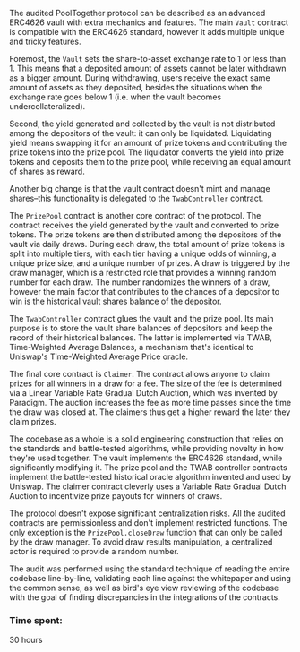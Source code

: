 The audited PoolTogether protocol can be described as an advanced ERC4626 vault with extra mechanics and features. The main `Vault` contract is compatible with the ERC4626 standard, however it adds multiple unique and tricky features.

Foremost, the `Vault` sets the share-to-asset exchange rate to 1 or less than 1. This means that a deposited amount of assets cannot be later withdrawn as a bigger amount. During withdrawing, users receive the exact same amount of assets as they deposited, besides the situations when the exchange rate goes below 1 (i.e. when the vault becomes undercollateralized).

Second, the yield generated and collected by the vault is not distributed among the depositors of the vault: it can only be liquidated. Liquidating yield means swapping it for an amount of prize tokens and contributing the prize tokens into the prize pool. The liquidator converts the yield into prize tokens and deposits them to the prize pool, while receiving an equal amount of shares as reward.

Another big change is that the vault contract doesn't mint and manage shares–this functionality is delegated to the `TwabController` contract.

The `PrizePool` contract is another core contract of the protocol. The contract receives the yield generated by the vault and converted to prize tokens. The prize tokens are then distributed among the depositors of the vault via daily draws. During each draw, the total amount of prize tokens is split into multiple tiers, with each tier having a unique odds of winning, a unique prize size, and a unique number of prizes. A draw is triggered by the draw manager, which is a restricted role that provides a winning random number for each draw. The number randomizes the winners of a draw, however the main factor that contributes to the chances of a depositor to win is the historical vault shares balance of the depositor.

The `TwabController` contract glues the vault and the prize pool. Its main purpose is to store the vault share balances of depositors and keep the record of their historical balances. The latter is implemented via TWAB, Time-Weighted Average Balances, a mechanism that's identical to Uniswap's Time-Weighted Average Price oracle.

The final core contract is `Claimer`. The contract allows anyone to claim prizes for all winners in a draw for a fee. The size of the fee is determined via a Linear Variable Rate Gradual Dutch Auction, which was invented by Paradigm. The auction increases the fee as more time passes since the time the draw was closed at. The claimers thus get a higher reward the later they claim prizes.


The codebase as a whole is a solid engineering construction that relies on the standards and battle-tested algorithms, while providing novelty in how they're used together. The vault implements the ERC4626 standard, while significantly modifying it. The prize pool and the TWAB controller contracts implement the battle-tested historical oracle algorithm invented and used by Uniswap. The claimer contract cleverly uses a Variable Rate Gradual Dutch Auction to incentivize prize payouts for winners of draws.

The protocol doesn't expose significant centralization risks. All the audited contracts are permissionless and don't implement restricted functions. The only exception is the `PrizePool.closeDraw` function that can only be called by the draw manager. To avoid draw results manipulation, a centralized actor is required to provide a random number.

The audit was performed using the standard technique of reading the entire codebase line-by-line, validating each line against the whitepaper and using the common sense, as well as bird's eye view reviewing of the codebase with the goal of finding discrepancies in the integrations of the contracts.

### Time spent:
30 hours
